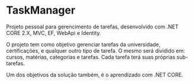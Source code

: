 # TaskManager
Projeto pessoal para gerencimento de tarefas, desenvolvido com .NET CORE 2.X, MVC, EF, WebApi e Identity.

O projeto tem como objetivo gerenciar tarefas da universidade, certificações, e qualquer outro tipo de tarefa.
O mesmo será dividido em: cursos, matérias, categorias e tarefas.
Cada tarefa terá suas próprias sub-tarefas.

Um dos objetivos da solução também, é o aprendizado com .NET CORE.
